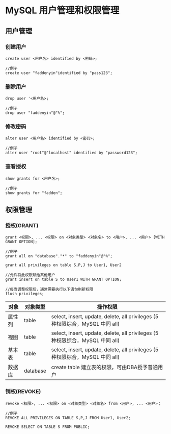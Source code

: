 # MySQL 用户管理和权限管理
 

## 用户管理
### 创建用户

`````
create user <用户名> identified by <密码>;

//例子
create user "faddenyin"identified by "pass123";
`````


### 删除用户
`````
drop user '<用户名>;

//例子
drop user "faddenyin"@"%";
`````

### 修改密码
`````
alter user <用户名> identified by <密码>;

//例子
alter user "root"@"localhost" identified by "password123";
`````

### 查看授权

`````
show grants for <用户名>;

//例子
show grants for "fadden";
`````

## 权限管理

### 授权(GRANT)
`````
grant <权限>, ... <权限> on <对象类型> <对象名> to <用户>, ... <用户> [WITH GRANT OPTION];

//例子
grant all on "database"."*" to "faddenyin"@"%";

grant all privileges on table S,P,J to User1, User2

//允许将此权限赋给其他用户
grant insert on table S to User1 WITH GRANT OPTION;

//每当调整权限后，通常需要执行以下语句刷新权限
flush privileges;
`````
 
| 对象 | 对象类型 | 操作权限 |
| --- | --- | --- |
| 属性列 | table | select, insert, update, delete, all privileges (5种权限综合，MySQL 中同 all) |
| 视图 | table | select, insert, update, delete, all privileges (5种权限综合，MySQL 中同 all) |
| 基本表 | table | select, insert, update, delete, all privileges (5种权限综合，MySQL 中同 all) |
| 数据库 | database | create table 建立表的权限，可由DBA授予普通用户 |
  

### 销权(REVOKE)

`````
revoke <权限>, ... <权限> on <对象类型> <对象名> from <用户>, ... <用户>；

//例子
REVOKE ALL PRIVILEGES ON TABLE S,P,J FROM User1, User2;

REVOKE SELECT ON TABLE S FROM PUBLIC;

`````